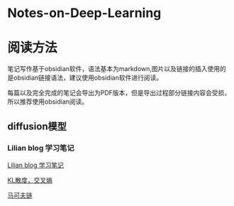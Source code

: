 # Notes-on-Deep-Learning

# 阅读方法

笔记写作基于obsidian软件，语法基本为markdown,图片以及链接的插入使用的是obsidian链接语法，建议使用obsidian软件进行阅读。

每篇以及完全完成的笔记会导出为PDF版本，但是导出过程部分链接内容会受损，所以推荐使用obsidian阅读。

## diffusion模型

### Lilian blog 学习笔记

[Lilian blog 学习笔记](diffusion/Lilian%20blog%20学习笔记/Lilian%20blog%20学习笔记.md)

[KL散度，交叉熵](diffusion/Lilian%20blog%20学习笔记/KL散度，交叉熵.md)

[马可夫链](diffusion/Lilian%20blog%20学习笔记/Marcov%20Chain.md)

